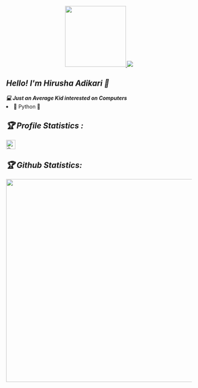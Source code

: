 <!-- Github README -->
<p align="center"><a href="https://github.com/ZeaCeR">
<img height="165" src="https://github-readme-stats.vercel.app/api?username=ZeaCeR&show_icons=true&include_all_commits=true&theme=react&cache_seconds=3200&hide_border=true"> 
</a>
<a href="https://github.com/ZeaCeR">
<img src="https://github-readme-stats.vercel.app/api/top-langs/?username=ZeaCeR&layout=compact&theme=react&hide_border=true" />
</a></p>

<h2><b><i>Hello! I'm Hirusha Adikari 👋</i></b></h2>
<b><i>💻 Just an Average Kid interested on Computers </i></b>

<li>🐍 Python 🐍 </li>


<h2><b><i>🏆 Profile Statistics : </i></b></h2>
<a href="https://github.com/ZeaCeR"><img height="25" title="Counter" src="https://komarev.com/ghpvc/?username=ZeaCeR&color=blueviolet&style=flat-square"></a>

<h2><b><i>🏆 Github Statistics: </i></b></h2>
<a href="https://github.com/ZeaCeR"><img width=550 src="https://github-profile-trophy.vercel.app/?username=hirusha-adi&theme=dracula&no-frame=true&title=Followers,Stars,Commit,Repository,Issues"/></a>
